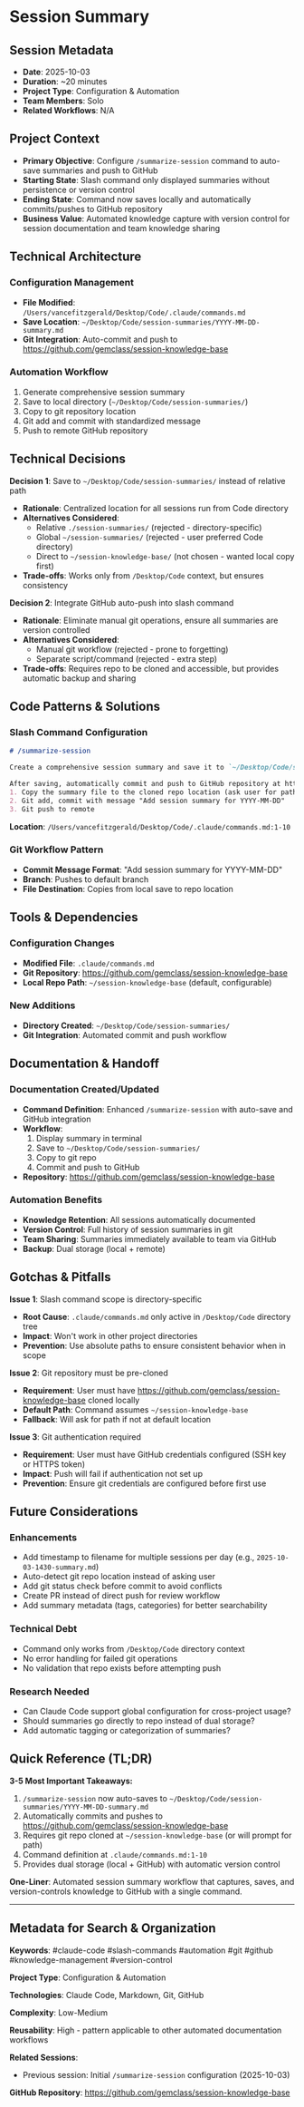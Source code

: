 # Session Summary

## Session Metadata
- **Date**: 2025-10-03
- **Duration**: ~20 minutes
- **Project Type**: Configuration & Automation
- **Team Members**: Solo
- **Related Workflows**: N/A

## Project Context
- **Primary Objective**: Configure `/summarize-session` command to auto-save summaries and push to GitHub
- **Starting State**: Slash command only displayed summaries without persistence or version control
- **Ending State**: Command now saves locally and automatically commits/pushes to GitHub repository
- **Business Value**: Automated knowledge capture with version control for session documentation and team knowledge sharing

## Technical Architecture

### Configuration Management
- **File Modified**: `/Users/vancefitzgerald/Desktop/Code/.claude/commands.md`
- **Save Location**: `~/Desktop/Code/session-summaries/YYYY-MM-DD-summary.md`
- **Git Integration**: Auto-commit and push to https://github.com/gemclass/session-knowledge-base

### Automation Workflow
1. Generate comprehensive session summary
2. Save to local directory (`~/Desktop/Code/session-summaries/`)
3. Copy to git repository location
4. Git add and commit with standardized message
5. Push to remote GitHub repository

## Technical Decisions

**Decision 1**: Save to `~/Desktop/Code/session-summaries/` instead of relative path
- **Rationale**: Centralized location for all sessions run from Code directory
- **Alternatives Considered**:
  - Relative `./session-summaries/` (rejected - directory-specific)
  - Global `~/session-summaries/` (rejected - user preferred Code directory)
  - Direct to `~/session-knowledge-base/` (not chosen - wanted local copy first)
- **Trade-offs**: Works only from `/Desktop/Code` context, but ensures consistency

**Decision 2**: Integrate GitHub auto-push into slash command
- **Rationale**: Eliminate manual git operations, ensure all summaries are version controlled
- **Alternatives Considered**:
  - Manual git workflow (rejected - prone to forgetting)
  - Separate script/command (rejected - extra step)
- **Trade-offs**: Requires repo to be cloned and accessible, but provides automatic backup and sharing

## Code Patterns & Solutions

### Slash Command Configuration
```markdown
# /summarize-session

Create a comprehensive session summary and save it to `~/Desktop/Code/session-summaries/YYYY-MM-DD-summary.md` (create the directory if needed).

After saving, automatically commit and push to GitHub repository at https://github.com/gemclass/session-knowledge-base:
1. Copy the summary file to the cloned repo location (ask user for path if not at ~/session-knowledge-base)
2. Git add, commit with message "Add session summary for YYYY-MM-DD"
3. Git push to remote
```

**Location**: `/Users/vancefitzgerald/Desktop/Code/.claude/commands.md:1-10`

### Git Workflow Pattern
- **Commit Message Format**: "Add session summary for YYYY-MM-DD"
- **Branch**: Pushes to default branch
- **File Destination**: Copies from local save to repo location

## Tools & Dependencies

### Configuration Changes
- **Modified File**: `.claude/commands.md`
- **Git Repository**: https://github.com/gemclass/session-knowledge-base
- **Local Repo Path**: `~/session-knowledge-base` (default, configurable)

### New Additions
- **Directory Created**: `~/Desktop/Code/session-summaries/`
- **Git Integration**: Automated commit and push workflow

## Documentation & Handoff

### Documentation Created/Updated
- **Command Definition**: Enhanced `/summarize-session` with auto-save and GitHub integration
- **Workflow**:
  1. Display summary in terminal
  2. Save to `~/Desktop/Code/session-summaries/`
  3. Copy to git repo
  4. Commit and push to GitHub
- **Repository**: https://github.com/gemclass/session-knowledge-base

### Automation Benefits
- **Knowledge Retention**: All sessions automatically documented
- **Version Control**: Full history of session summaries in git
- **Team Sharing**: Summaries immediately available to team via GitHub
- **Backup**: Dual storage (local + remote)

## Gotchas & Pitfalls

**Issue 1**: Slash command scope is directory-specific
- **Root Cause**: `.claude/commands.md` only active in `/Desktop/Code` directory tree
- **Impact**: Won't work in other project directories
- **Prevention**: Use absolute paths to ensure consistent behavior when in scope

**Issue 2**: Git repository must be pre-cloned
- **Requirement**: User must have https://github.com/gemclass/session-knowledge-base cloned locally
- **Default Path**: Command assumes `~/session-knowledge-base`
- **Fallback**: Will ask for path if not at default location

**Issue 3**: Git authentication required
- **Requirement**: User must have GitHub credentials configured (SSH key or HTTPS token)
- **Impact**: Push will fail if authentication not set up
- **Prevention**: Ensure git credentials are configured before first use

## Future Considerations

### Enhancements
- Add timestamp to filename for multiple sessions per day (e.g., `2025-10-03-1430-summary.md`)
- Auto-detect git repo location instead of asking user
- Add git status check before commit to avoid conflicts
- Create PR instead of direct push for review workflow
- Add summary metadata (tags, categories) for better searchability

### Technical Debt
- Command only works from `/Desktop/Code` directory context
- No error handling for failed git operations
- No validation that repo exists before attempting push

### Research Needed
- Can Claude Code support global configuration for cross-project usage?
- Should summaries go directly to repo instead of dual storage?
- Add automatic tagging or categorization of summaries?

## Quick Reference (TL;DR)

**3-5 Most Important Takeaways:**
1. `/summarize-session` now auto-saves to `~/Desktop/Code/session-summaries/YYYY-MM-DD-summary.md`
2. Automatically commits and pushes to https://github.com/gemclass/session-knowledge-base
3. Requires git repo cloned at `~/session-knowledge-base` (or will prompt for path)
4. Command definition at `.claude/commands.md:1-10`
5. Provides dual storage (local + GitHub) with automatic version control

**One-Liner**: Automated session summary workflow that captures, saves, and version-controls knowledge to GitHub with a single command.

---

## Metadata for Search & Organization

**Keywords**: #claude-code #slash-commands #automation #git #github #knowledge-management #version-control

**Project Type**: Configuration & Automation

**Technologies**: Claude Code, Markdown, Git, GitHub

**Complexity**: Low-Medium

**Reusability**: High - pattern applicable to other automated documentation workflows

**Related Sessions**:
- Previous session: Initial `/summarize-session` configuration (2025-10-03)

**GitHub Repository**: https://github.com/gemclass/session-knowledge-base
